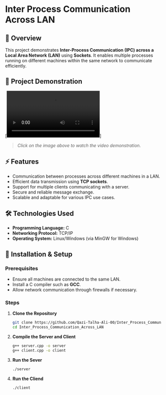 # Inter Process Communication Across LAN

## 📌 Overview

This project demonstrates **Inter-Process Communication (IPC) across a Local Area Network (LAN)** using **Sockets**. It enables multiple processes running on different machines within the same network to communicate efficiently.

## 🎥 Project Demonstration

[![Watch the Video](assets/working.webm)]

> *Click on the image above to watch the video demonstration.*

## ⚡ Features

- Communication between processes across different machines in a LAN.
- Efficient data transmission using **TCP sockets**.
- Support for multiple clients communicating with a server.
- Secure and reliable message exchange.
- Scalable and adaptable for various IPC use cases.

## 🛠️ Technologies Used

- **Programming Language:** C
- **Networking Protocol:** TCP/IP
- **Operating System:** Linux/Windows (via MinGW for Windows)

## 🚀 Installation & Setup

### Prerequisites

- Ensure all machines are connected to the same LAN.
- Install a C compiler such as **GCC**.
- Allow network communication through firewalls if necessary.

### Steps

1. **Clone the Repository**
   ```sh
   git clone https://github.com/Qazi-Talha-Ali-00/Inter_Process_Communication_Across_LAN.git
   cd Inter_Process_Communication_Across_LAN


2. **Compile the Server and Client**
   ```sh
   g++ server.cpp -o server
   g++ client.cpp -o client


3. **Run the Sever**
   ```sh
   ./server

4. **Run the Cliend**
   ```sh
   ./client
